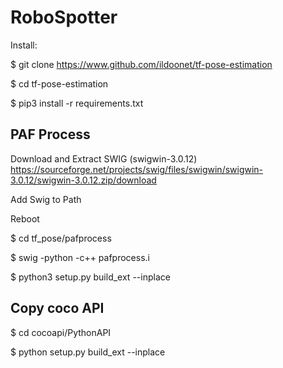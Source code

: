 # RoboSpotter
Install:

$ git clone https://www.github.com/ildoonet/tf-pose-estimation

$ cd tf-pose-estimation

$ pip3 install -r requirements.txt



## PAF Process

Download and Extract SWIG (swigwin-3.0.12) https://sourceforge.net/projects/swig/files/swigwin/swigwin-3.0.12/swigwin-3.0.12.zip/download

Add Swig to Path

Reboot

$ cd tf_pose/pafprocess

$ swig -python -c++ pafprocess.i

$ python3 setup.py build_ext --inplace


## Copy coco API

$ cd cocoapi/PythonAPI

$ python setup.py build_ext --inplace
